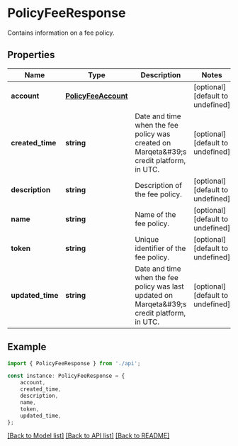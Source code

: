 # PolicyFeeResponse

Contains information on a fee policy.

## Properties

Name | Type | Description | Notes
------------ | ------------- | ------------- | -------------
**account** | [**PolicyFeeAccount**](PolicyFeeAccount.md) |  | [optional] [default to undefined]
**created_time** | **string** | Date and time when the fee policy was created on Marqeta\&#39;s credit platform, in UTC. | [optional] [default to undefined]
**description** | **string** | Description of the fee policy. | [optional] [default to undefined]
**name** | **string** | Name of the fee policy. | [optional] [default to undefined]
**token** | **string** | Unique identifier of the fee policy. | [optional] [default to undefined]
**updated_time** | **string** | Date and time when the fee policy was last updated on Marqeta\&#39;s credit platform, in UTC. | [optional] [default to undefined]

## Example

```typescript
import { PolicyFeeResponse } from './api';

const instance: PolicyFeeResponse = {
    account,
    created_time,
    description,
    name,
    token,
    updated_time,
};
```

[[Back to Model list]](../README.md#documentation-for-models) [[Back to API list]](../README.md#documentation-for-api-endpoints) [[Back to README]](../README.md)
